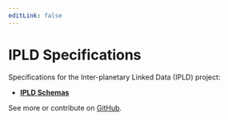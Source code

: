 ```yaml
---
editLink: false
---
```


# IPLD Specifications

Specifications for the Inter-planetary Linked Data (IPLD) project:

* **[IPLD Schemas](./schemas/)**

See more or contribute on [GitHub](https://github.com/ipld/specs/).